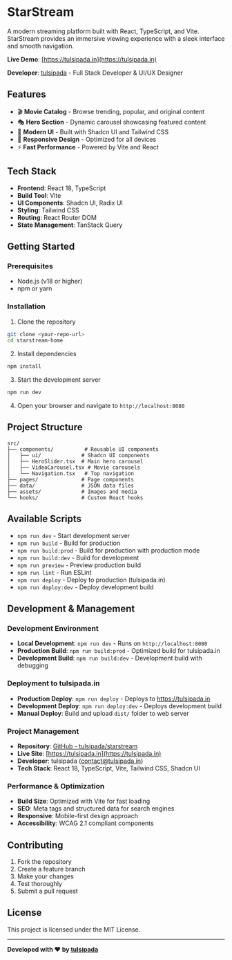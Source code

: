 # StarStream

A modern streaming platform built with React, TypeScript, and Vite. StarStream provides an immersive viewing experience with a sleek interface and smooth navigation.

**Live Demo**: [https://tulsipada.in](https://tulsipada.in)

**Developer**: [tulsipada](https://tulsipada.in) - Full Stack Developer & UI/UX Designer

## Features

- 🎬 **Movie Catalog** - Browse trending, popular, and original content
- 🎭 **Hero Section** - Dynamic carousel showcasing featured content
- 🎨 **Modern UI** - Built with Shadcn UI and Tailwind CSS
- 📱 **Responsive Design** - Optimized for all devices
- ⚡ **Fast Performance** - Powered by Vite and React

## Tech Stack

- **Frontend**: React 18, TypeScript
- **Build Tool**: Vite
- **UI Components**: Shadcn UI, Radix UI
- **Styling**: Tailwind CSS
- **Routing**: React Router DOM
- **State Management**: TanStack Query

## Getting Started

### Prerequisites

- Node.js (v18 or higher)
- npm or yarn

### Installation

1. Clone the repository
```bash
git clone <your-repo-url>
cd starstream-home
```

2. Install dependencies
```bash
npm install
```

3. Start the development server
```bash
npm run dev
```

4. Open your browser and navigate to `http://localhost:8080`

## Project Structure

```
src/
├── components/          # Reusable UI components
│   ├── ui/             # Shadcn UI components
│   ├── HeroSlider.tsx  # Main hero carousel
│   ├── VideoCarousel.tsx # Movie carousels
│   └── Navigation.tsx   # Top navigation
├── pages/              # Page components
├── data/               # JSON data files
├── assets/             # Images and media
└── hooks/              # Custom React hooks
```

## Available Scripts

- `npm run dev` - Start development server
- `npm run build` - Build for production
- `npm run build:prod` - Build for production with production mode
- `npm run build:dev` - Build for development
- `npm run preview` - Preview production build
- `npm run lint` - Run ESLint
- `npm run deploy` - Deploy to production (tulsipada.in)
- `npm run deploy:dev` - Deploy development build

## Development & Management

### Development Environment
- **Local Development**: `npm run dev` - Runs on `http://localhost:8080`
- **Production Build**: `npm run build:prod` - Optimized build for tulsipada.in
- **Development Build**: `npm run build:dev` - Development build with debugging

### Deployment to tulsipada.in
- **Production Deploy**: `npm run deploy` - Deploys to https://tulsipada.in
- **Development Deploy**: `npm run deploy:dev` - Deploys development build
- **Manual Deploy**: Build and upload `dist/` folder to web server

### Project Management
- **Repository**: [GitHub - tulsipada/starstream](https://github.com/tulsipada/starstream)
- **Live Site**: [https://tulsipada.in](https://tulsipada.in)
- **Developer**: tulsipada (contact@tulsipada.in)
- **Tech Stack**: React 18, TypeScript, Vite, Tailwind CSS, Shadcn UI

### Performance & Optimization
- **Build Size**: Optimized with Vite for fast loading
- **SEO**: Meta tags and structured data for search engines
- **Responsive**: Mobile-first design approach
- **Accessibility**: WCAG 2.1 compliant components

## Contributing

1. Fork the repository
2. Create a feature branch
3. Make your changes
4. Test thoroughly
5. Submit a pull request

## License

This project is licensed under the MIT License.

---

**Developed with ❤️ by [tulsipada](https://tulsipada.in)**